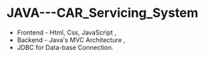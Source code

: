 # JAVA---CAR_Servicing_System
* Frontend - Html, Css, JavaScript ,
* Backend - Java's MVC Architecture ,
* JDBC for Data-base Connection.
